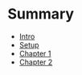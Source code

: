 # Summary

- [Intro](./intro.md)
- [Setup](./setup.md)
- [Chapter 1](./chapter_1.md)
- [Chapter 2](./chapter_2.md)
